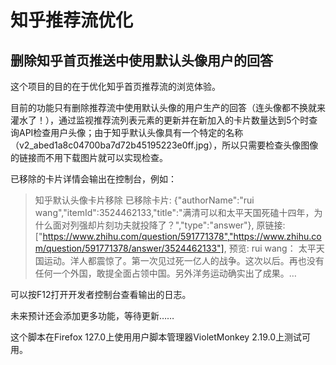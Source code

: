 # 知乎推荐流优化  

## 删除知乎首页推送中使用默认头像用户的回答  

这个项目的目的在于优化知乎首页推荐流的浏览体验。  

目前的功能只有删除推荐流中使用默认头像的用户生产的回答（连头像都不换就来灌水了！），通过监视推荐流列表元素的更新并在新加入的卡片数量达到5个时查询API检查用户头像；由于知乎默认头像具有一个特定的名称（v2_abed1a8c04700ba7d72b45195223e0ff.jpg），所以只需要检查头像图像的链接而不用下载图片就可以实现检查。  

已移除的卡片详情会输出在控制台，例如：
> 知乎默认头像卡片移除 已移除卡片: {"authorName":"rui wang","itemId":3524462133,"title":"满清可以和太平天国死磕十四年，为什么面对列强却片刻功夫就投降了？","type":"answer"}, 原链接: ["https://www.zhihu.com/question/591771378","https://www.zhihu.com/question/591771378/answer/3524462133"], 预览: rui wang： 太平天国运动。洋人都震惊了。第一次见过死一亿人的战争。这次以后。再也没有任何一个外国，敢提全面占领中国。另外洋务运动确实出了成果。…  

可以按F12打开开发者控制台查看输出的日志。

未来预计还会添加更多功能，等待更新……  

这个脚本在Firefox 127.0上使用用户脚本管理器VioletMonkey 2.19.0上测试可用。  
